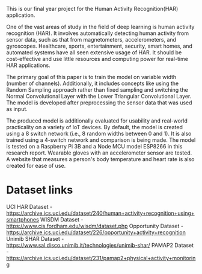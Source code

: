 This is our final year project for the Human Activity Recognition(HAR) application.

One of the vast areas of study in the field of deep learning is human activity recognition (HAR). It involves automatically detecting human activity from sensor data, such as that from magnetometers, accelerometers, and gyroscopes. Healthcare, sports, entertainment, security, smart homes, and automated systems have all seen extensive usage of HAR. It should be cost-effective and use little resources and computing power for real-time HAR applications.  
  
The primary goal of this paper is to train the model on variable width (number of channels). Additionally, it includes concepts like using the Random Sampling approach rather than fixed sampling and switching the Normal Convolutional Layer with the Lower Triangular Convolutional Layer. The model is developed after preprocessing the sensor data that was used as input. 
  
The produced model is additionally evaluated for usability and real-world practicality on a variety of IoT devices. By default, the model is created using a 8 switch network (i.e., 8 random widths between 0 and 1). It is also trained using a 4-switch network and comparison is being made. The model is tested on a Raspberry Pi 3B and a Node MCU model ESP8266 in this research report. Wearable gloves with an accelerometer sensor are tested. A website that measures a person's body temperature and heart rate is also created for ease of use.

# Dataset links

UCI HAR Dataset - https://archive.ics.uci.edu/dataset/240/human+activity+recognition+using+smartphones
WISDM Dataset   - https://www.cis.fordham.edu/wisdm/dataset.php
Opportunity Dataset - https://archive.ics.uci.edu/dataset/226/opportunity+activity+recognition
Unimib SHAR Dataset - https://www.sal.disco.unimib.it/technologies/unimib-shar/
PAMAP2 Dataset - https://archive.ics.uci.edu/dataset/231/pamap2+physical+activity+monitoring

